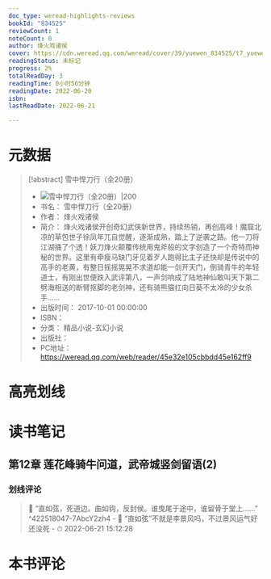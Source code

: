```yaml
---
doc_type: weread-highlights-reviews
bookId: "834525"
reviewCount: 1
noteCount: 0
author: 烽火戏诸侯
cover: https://cdn.weread.qq.com/weread/cover/39/yuewen_834525/t7_yuewen_8345251724725479.jpg
readingStatus: 未标记
progress: 2%
totalReadDay: 3
readingTime: 0小时56分钟
readingDate: 2022-06-20
isbn: 
lastReadDate: 2022-06-21

---
```

# 元数据
> [!abstract] 雪中悍刀行（全20册）
> - ![ 雪中悍刀行（全20册）|200](https://cdn.weread.qq.com/weread/cover/39/yuewen_834525/t7_yuewen_8345251724725479.jpg)
> - 书名： 雪中悍刀行（全20册）
> - 作者： 烽火戏诸侯
> - 简介： 烽火戏诸侯开创奇幻武侠新世界，持续热销，再创高峰！魔窟北凉的草包世子徐凤年兀自觉醒，逐渐成熟，踏上了逆袭之路。他一刀将江湖捅了个透！妖刀烽火颠覆传统用鬼斧般的文字创造了一个奇特而神秘的世界。这里有牵瘦马缺门牙见着歹人跑得比主子还快却是传说中的高手的老黄，有整日摇摇晃晃不求道却能一剑开天门，倒骑青牛的年轻道士，有刚出世便跌入武评第八，一声剑响成了陆地神仙敢叫天下第二劈海相送的断臂抠脚的老剑神，还有骑熊猫扛向日葵不太冷的少女杀手……
> - 出版时间： 2017-10-01 00:00:00
> - ISBN： 
> - 分类： 精品小说-玄幻小说
> - 出版社： 
> - PC地址：https://weread.qq.com/web/reader/45e32e105cbbdd45e162ff9

# 高亮划线

# 读书笔记

## 第12章 莲花峰骑牛问道，武帝城竖剑留语(2)

### 划线评论
> 📌 “直如弦，死道边。曲如钩，反封侯。谁曳尾于途中，谁留骨于堂上……”  ^422518047-7AbcY2zh4
    - 💭 “直如弦”不就是李景风吗，不过景风运气好还没死
    - ⏱ 2022-06-21 15:12:28
   
# 本书评论

